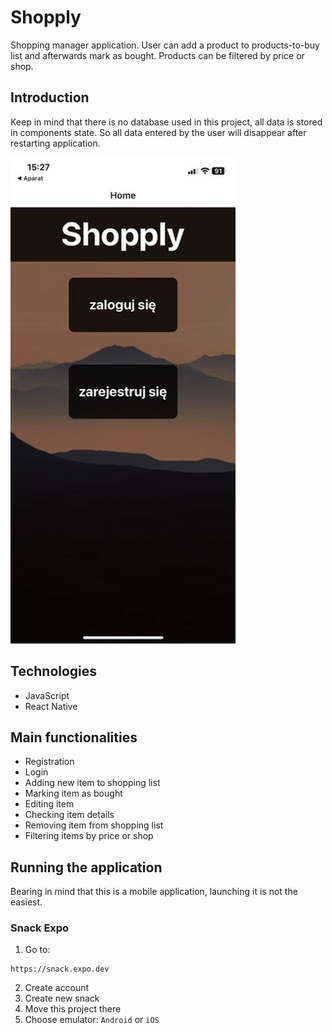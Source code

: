 # Shopply
Shopping manager application. User can add a product to products-to-buy list and afterwards mark as bought. Products can be filtered by price or shop.

## Introduction
Keep in mind that there is no database used in this project, all data is stored in components state. So all data entered by the user will disappear after restarting application.

![home](./assets/readme/home.jpeg)

## Technologies
* JavaScript
* React Native

## Main functionalities
* Registration
* Login
* Adding new item to shopping list
* Marking item as bought
* Editing item
* Checking item details
* Removing item from shopping list
* Filtering items by price or shop

## Running the application
Bearing in mind that this is a mobile application, launching it is not the easiest.

### Snack Expo
1. Go to:
```
https://snack.expo.dev
```
2. Create account
3. Create new snack
4. Move this project there
5. Choose emulator: `Android` or `iOS`
  
